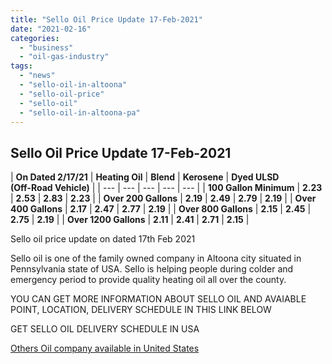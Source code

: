 ```yaml
---
title: "Sello Oil Price Update 17-Feb-2021"
date: "2021-02-16"
categories: 
  - "business"
  - "oil-gas-industry"
tags: 
  - "news"
  - "sello-oil-in-altoona"
  - "sello-oil-price"
  - "sello-oil"
  - "sello-oil-in-altoona-pa"
---
```



## Sello Oil Price Update 17-Feb-2021

| **On Dated 2/17/21** | **Heating Oil** | **Blend** | **Kerosene** | **Dyed ULSD**  
**(Off-Road Vehicle)** |
| --- | --- | --- | --- | --- |
| **100 Gallon Minimum** | **2.23** | **2.53** | **2.83** | **2.23** |
| **Over 200 Gallons** | **2.19** | **2.49** | **2.79** | **2.19** |
| **Over 400 Gallons** | **2.17** | **2.47** | **2.77** | **2.19** |
| **Over 800 Gallons** | **2.15** | **2.45** | **2.75** | **2.19** |
| **Over 1200 Gallons** | **2.11** | **2.41** | **2.71** | **2.15** |

Sello oil price update on dated 17th Feb 2021

Sello oil is one of the family owned company in Altoona city situated in Pennsylvania state of USA. Sello is helping people during colder and emergency period to provide quality heating oil all over the county.

YOU CAN GET MORE INFORMATION ABOUT SELLO OIL AND AVAIABLE POINT, LOCATION, DELIVERY SCHEDULE IN THIS LINK BELOW

GET SELLO OIL DELIVERY SCHEDULE IN USA

[Others Oil company available in United States](https://bdmeter.info/2021/02/14/latest-sello-oil-price-in-the-united-states-feb-14-2021/)
